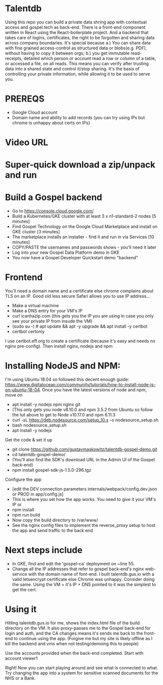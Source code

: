 # Talentdb
Using this repo you can build a private data shring app with contextual access and gospel.tech as back-end. There is a front-end component written in React using the React-boilerplate project. And a backend that takes care of logins, certificates, the right to be forgotten and sharing data across company boundaries. It's special because a.) You can share data with fine grained access-control as structured data or blobs(e.g. PDF), without having to copy it between orgs; b.) you get immutable read-receipts, detailed which person or account read a row or column of a table, or accessed a file, on all reads. This means you can verify after trusting data into a shared state and control it/stop sharing. It's the basis of controlling your private information, while allowing it to be used to serve you.

# PREREQS
* Google Cloud account
* Domain name and ability to add records (you can try using IPs but chrome is unhappy about certs on IPs)

# Video URL <TODO>
# Super-quick download a zip/unpack and run <TODO>

# Build a Gospel backend
* Go to https://console.cloud.google.com/
* Build a Kubernetes/GKE cluster with at least 3 x n1-standard-2 nodes [5 minutes]
* Find Gospel Technology on the Google Cloud Marketplace and install on GKE cluster [3 minutes]
* The marketplace installs an installer - find it and run in via Services [10 minutes]
* COPY/PASTE the usernames and passwords shows - you'll need it later
* Log into your new Gospel Data Platform demo in GKE
* You now have a Gospel Developer Quickstart demo "backend"

# Frontend
You'll need a domain name and a certificate else chrome complains about TLS on an IP. Good old less secure Safari allows you to use IP address...

* Make a virtual machine
* Make a DNS entry for your VM's IP
* curl icanhazip.com (this gets you the IP you are using in case you only see your private IP from insude the VM)
* (sudo su -) # apt update && apt -y upgrade && apt install -y certbot
*  certbot certonly

I use certbot.eff.org to create a certificate (because it's easy and needs no nginx pre-config). Then install nginx, nodejs and npm

# Installing NodeJS and NPM:

I'm using Ubuntu 18.04 so followed this decent enough guide: https://www.digitalocean.com/community/tutorials/how-to-install-node-js-on-ubuntu-18-04. Once you have the latest versions of node and npm, move on
*  apt install -y nodejs npm nginx git
* (This only gets you node v8.10.0 and npm 3.5.2 from Ubuntu so follow the tut above to get to Node v10.17.0 and npm 6.11.3
*  curl -sL https://deb.nodesource.com/setup_10.x -o nodesource_setup.sh
*  bash nodesource_setup.sh
*  apt install -y nodejs

Get the code & set it up

* git clone https://github.com/gustavmaskowitz/talentdb-gospel-demo.git
* cd talentdb-gospel-demo/
* (You'll also find the SDK's download URL in the Admin UI of the Gospel back-end)
* npm install gospel-sdk-js-1.5.0-296.tgz

Configure the app
* [edit the DEV connection parameters internals/webpack/config.dev.json or PROD in app/config.js]
* This is where you set how the app works. You need to give it your VM's IP or 
* npm install
* npm run build
* Now copy the build directory to /var/www/
* See the nginx config files to implement the reverse_proxy setup to host the app and send traffic to the back end

# Next steps include
* In GKE, find and edit the 'gospel-ca' deployment on ~line 55. 
* Change all the IP addresses that refer to gospel back-end's nginx web-service with the domain name of font-end. I built talentdb.gus.io with a valid letsencrypt certificate else Chrome was unhappy. Consider doing the same. Using the VM + it's IP + DNS pointed to it was the simplest to get the cert.

# Using it
Hitting talentdb.gus.io for me, shows the index.html file of the build directory on the VM. It also proxy-passes me to the Gospel back-end for login and auth, and the CA changes means it's sends me back to the front-end to continue using the app. (Forgive me but my site is likely offline as I kill the backend and vms when not testing/demoing this to people)

Use the accounts provided when the back-end completed. Start with account viewer1

Right! Now you can start playing around and see what is connected to what. Try changing the app into a system for sensitive scanned documents for the NHS or a Bank.


